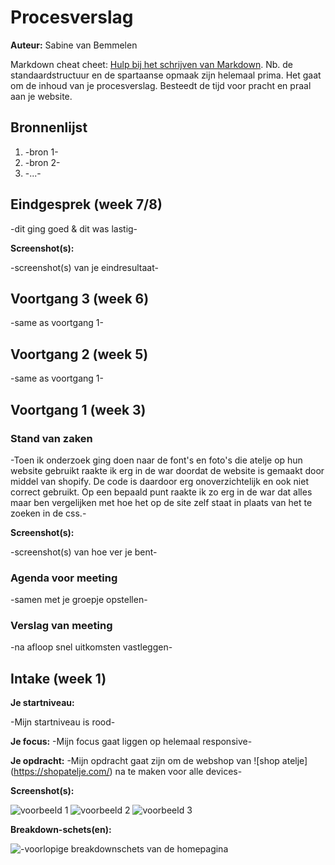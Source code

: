 # Procesverslag
**Auteur:** Sabine van Bemmelen

Markdown cheat cheet: [Hulp bij het schrijven van Markdown](https://github.com/adam-p/markdown-here/wiki/Markdown-Cheatsheet). Nb. de standaardstructuur en de spartaanse opmaak zijn helemaal prima. Het gaat om de inhoud van je procesverslag. Besteedt de tijd voor pracht en praal aan je website.



## Bronnenlijst
1. -bron 1-
2. -bron 2-
3. -...-



## Eindgesprek (week 7/8)

-dit ging goed & dit was lastig-

**Screenshot(s):**

-screenshot(s) van je eindresultaat-



## Voortgang 3 (week 6)

-same as voortgang 1-



## Voortgang 2 (week 5)

-same as voortgang 1-



## Voortgang 1 (week 3)

### Stand van zaken

-Toen ik onderzoek ging doen naar de font's en foto's die atelje op hun website gebruikt raakte ik erg in de war doordat de website is gemaakt door middel van shopify. De code is daardoor erg onoverzichtelijk en ook niet correct gebruikt. Op een bepaald punt raakte ik zo erg in de war dat alles maar ben vergelijken met hoe het op de site zelf staat in plaats van het te zoeken in de css.-

**Screenshot(s):**

-screenshot(s) van hoe ver je bent-

### Agenda voor meeting

-samen met je groepje opstellen-

### Verslag van meeting

-na afloop snel uitkomsten vastleggen-



## Intake (week 1)

**Je startniveau:**

-Mijn startniveau is rood-

**Je focus:**
-Mijn focus gaat liggen op helemaal responsive-

**Je opdracht:**
-Mijn opdracht gaat zijn om de webshop van ![shop atelje] (https://shopatelje.com/) na te maken voor alle devices-

**Screenshot(s):**

![voorbeeld 1](images/voorbeeld1.png)
![voorbeeld 2](images/voorbeeld2.png)
![voorbeeld 3](images/voorbeeld3.png)

**Breakdown-schets(en):**

![-voorlopige breakdownschets van de homepagina](images/breakdownschets.jpg)
